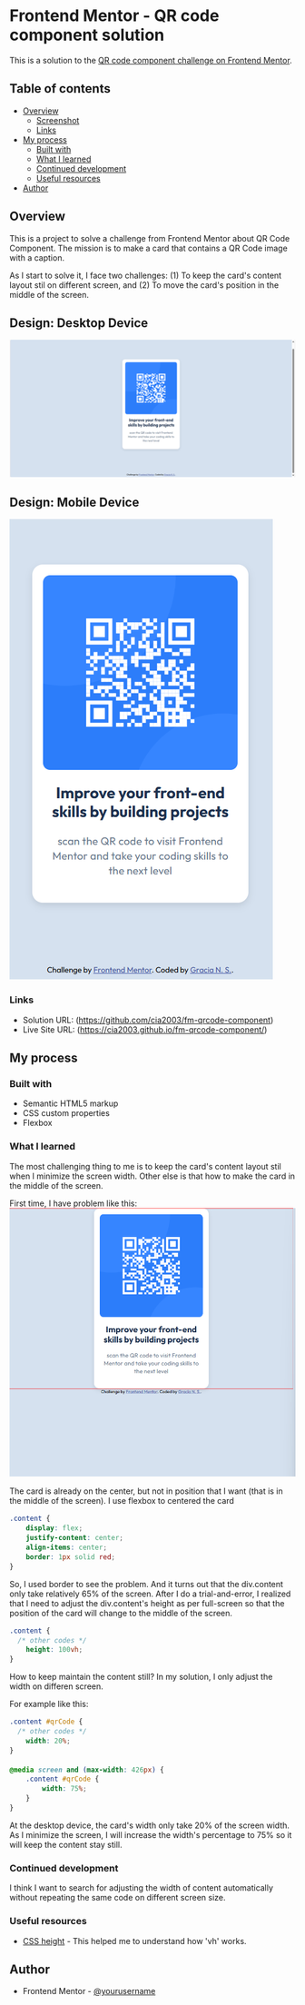 # Frontend Mentor - QR code component solution

This is a solution to the [QR code component challenge on Frontend Mentor](https://www.frontendmentor.io/challenges/qr-code-component-iux_sIO_H).

## Table of contents

- [Overview](#overview)
  - [Screenshot](#screenshot)
  - [Links](#links)
- [My process](#my-process)
  - [Built with](#built-with)
  - [What I learned](#what-i-learned)
  - [Continued development](#continued-development)
  - [Useful resources](#useful-resources)
- [Author](#author)

## Overview

This is a project to solve a challenge from Frontend Mentor about QR Code Component. The mission is to make a card that contains a QR Code image with a caption. 

As I start to solve it, I face two challenges: 
(1) To keep the card's content layout stil on different screen, and
(2) To move the card's position in the middle of the screen.

## Design: Desktop Device
![](/screenshots/desktop-device.png)

## Design: Mobile Device
![](/screenshots/mobile-device.png)

### Links

- Solution URL: (https://github.com/cia2003/fm-qrcode-component)
- Live Site URL: (https://cia2003.github.io/fm-qrcode-component/)

## My process

### Built with

- Semantic HTML5 markup
- CSS custom properties
- Flexbox

### What I learned
The most challenging thing to me is to keep the card's content layout stil when I minimize the screen width. Other else is that how to make the card in the middle of the screen. 

First time, I have problem like this:
![](/screenshots/screenshot-1.png)

The card is already on the center, but not in position that I want (that is in the middle of the screen). I use flexbox to centered the card

```css
.content {
    display: flex;
    justify-content: center;
    align-items: center;
    border: 1px solid red;
}
```

So, I used border to see the problem. And it turns out that the div.content only take relatively 65% of the screen. After I do a trial-and-error, I realized that I need to adjust the div.content's height as per full-screen so that the position of the card will change to the middle of the screen.

```css
.content {
  /* other codes */
    height: 100vh;
}
```

How to keep maintain the content still? In my solution, I only adjust the width on differen screen.

For example like this:
```css
.content #qrCode {
  /* other codes */
    width: 20%;
}

@media screen and (max-width: 426px) {
    .content #qrCode {
        width: 75%;
    }
}
```

At the desktop device, the card's width only take 20% of the screen width. As I minimize the screen, I will increase the width's percentage to 75% so it will keep the content stay still.

### Continued development

I think I want to search for adjusting the width of content automatically without repeating the same code on different screen size.

### Useful resources

- [CSS height](https://stackoverflow.com/questions/52941346/css-height-calc100vh-vs-height-100vh) - This helped me to understand how 'vh' works.

## Author

- Frontend Mentor - [@yourusername](https://www.frontendmentor.io/profile/yourusername)